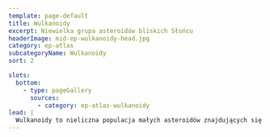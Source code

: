 ```yaml
---
template: page-default
title: Wulkanoidy
excerpt: Niewielka grupa asteroidów bliskich Słońcu
headerImage: mid-ep-wulkanoidy-head.jpg
category: ep-atlas
subcategoryName: Wulkanoidy
sort: 2

slots:
  bottom:
    - type: pageGallery
      sources:
        - category: ep-atlas-wulkanoidy
lead: |
  Wulkanoidy to nieliczna populacja małych asteroidów znajdujących się w stabilnym rejonie orbitalnym wewnątrz orbity [Merkurego]{pl/ep-atlas-merkury}. Dla niektórych uchodzą one za idealne miejsce pod tajne projekty, ponieważ wszelka aktywność w tym obszarze pozostaje niewidoczna dla teleskopów z reszty Układu, ukryta w blasku słonecznym.
---
```

